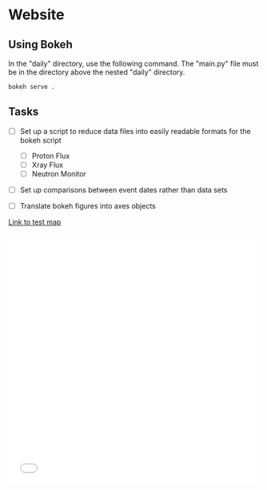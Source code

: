 # Website

## Using Bokeh
In the "daily" directory, use the following command. The "main.py" file must be in the directory above the nested "daily" directory.

```bash
bokeh serve .
```

## Tasks
- [ ] Set up a script to reduce data files into easily readable formats for the bokeh script
  - [ ] Proton Flux
  - [ ] Xray Flux
  - [ ] Neutron Monitor
- [ ] Set up comparisons between event dates rather than data sets
- [ ] Translate bokeh figures into axes objects


[Link to test map](https://byamashiro.github.io/Website/plot_test.html)

<iframe src="/Bokeh/img/plot_test.html"
    sandbox="allow-same-origin allow-scripts"
    width="100%"
    height="500"
    scrolling="no"
    seamless="seamless"
    frameborder="0">
</iframe>
